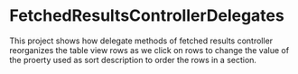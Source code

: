 # FetchedResultsControllerDelegates
This project shows how delegate methods of fetched results controller reorganizes the table view rows as we click on rows to change the value of the proerty used as sort description to order the rows in a section.
